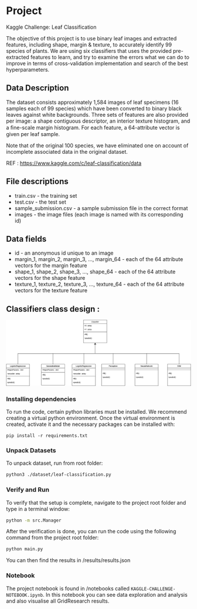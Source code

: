 # Project
Kaggle Challenge: Leaf Classification

The objective of this project is to use binary leaf images and extracted features, including shape, margin & texture, to accurately identify 99 species of plants.
We are using six classifiers that uses the provided pre-extracted features to learn, and try to examine the errors what we can do to improve in terms of cross-validation implementation and search of the best hyperparameters.
## Data Description

The dataset consists approximately 1,584 images of leaf specimens (16 samples each of 99 species) which have been converted to binary black leaves against white backgrounds. Three sets of features are also provided per image: a shape contiguous descriptor, an interior texture histogram, and a ﬁne-scale margin histogram. For each feature, a 64-attribute vector is given per leaf sample.

Note that of the original 100 species, we have eliminated one on account of incomplete associated data in the original dataset.

REF : https://www.kaggle.com/c/leaf-classification/data

## File descriptions

- train.csv - the training set
- test.csv - the test set
- sample_submission.csv - a sample submission file in the correct format
- images - the image files (each image is named with its corresponding id)

## Data fields

- id - an anonymous id unique to an image
- margin_1, margin_2, margin_3, ..., margin_64 - each of the 64 attribute vectors for the margin feature
- shape_1, shape_2, shape_3, ..., shape_64 - each of the 64 attribute vectors for the shape feature
- texture_1, texture_2, texture_3, ..., texture_64 - each of the 64 attribute vectors for the texture feature
## Classifiers class design :

![](IFT712-Project.png)

### Installing dependencies 

To run the code, certain python libraries must be installed. We recommend creating a virtual
python environment. Once the virtual environment is created, activate it and the necessary packages can be installed with:
```
pip install -r requirements.txt
```

### Unpack Datasets

To unpack dataset, run from root folder:
```bash
python3 ./dataset/leaf-classification.py
```

### Verify and Run

To verify that the setup is complete, navigate to the project root folder and type in a terminal window:
```bash
python -m src.Manager
```
After the verification is done, you can run the code using the following command from the project root folder:
```bash
python main.py
```
You can then find the results in /results/results.json

### Notebook
The project notebook is found in /notebooks called `KAGGLE-CHALLENGE-NOTEBOOK.ipynb`. In this notebook you can see data exploration and analysis and also visualise all GridResearch results. 


